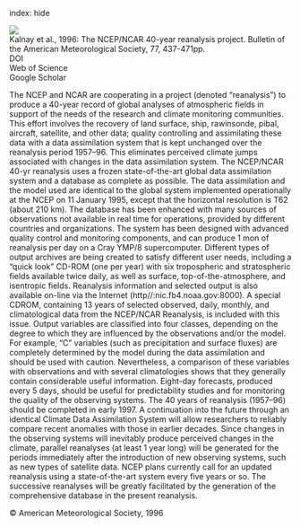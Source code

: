 index: hide

<div class="Citation">
    <div class="Citation-thumb CitationThumb-linked"  data-href="https://doi.org/10.1175/1520-0477(1996)077<0437:tnyrp>2.0.co;2">
      <img src="https://static.claimspace.cloud/climate-study-static/refs/thumbs/3/Kalnay_et_al_1996-thumb.png" />
    </div>

  <div class="Citation-body">
    <div class="Citation-text">Kalnay et al., 1996: The NCEP/NCAR 40-year reanalysis project. <span class="Article-journal">Bulletin of the American Meteorological Society, </span><span class="Article-volume">77, </span>437-471pp.</div>
    <div class="Citation-links">
      <div class="CitationLink" data-href="https://doi.org/10.1175/1520-0477(1996)077<0437:tnyrp>2.0.co;2">
        <div class="CitationLink-icon CitationLink-Doi"></div>
        <div class="CitationLink-text">DOI</div>
      </div>
      <div class="CitationLink" data-href="http://cel.webofknowledge.com/InboundService.do?customersID=atyponcel&smartRedirect=yes&mode=FullRecord&IsProductCode=Yes&product=CEL&Init=Yes&Func=Frame&action=retrieve&SrcApp=literatum&SrcAuth=atyponcel&SID=7CNc3cIRaBKjGbSujFM&UT=WOS:A1996UG17600001">
        <div class="CitationLink-icon CitationLink-Isi"></div>
        <div class="CitationLink-text">Web of Science</div>
      </div>
      <div class="CitationLink" data-href="https://scholar.google.com/scholar?q=10.1175/1520-0477(1996)077<0437:tnyrp>2.0.co;2">
        <div class="CitationLink-icon CitationLink-Scholar"></div>
        <div class="CitationLink-text">Google Scholar</div>
      </div>
    </div>
  </div>
</div>

The NCEP and NCAR are cooperating in a project (denoted “reanalysis”) to produce a 40-year record of global analyses of atmospheric fields in support of the needs of the research and climate monitoring communities. This effort involves the recovery of land surface, ship, rawinsonde, pibal, aircraft, satellite, and other data; quality controlling and assimilating these data with a data assimilation system that is kept unchanged over the reanalysis period 1957–96. This eliminates perceived climate jumps associated with changes in the data assimilation system. The NCEP/NCAR 40-yr reanalysis uses a frozen state-of-the-art global data assimilation system and a database as complete as possible. The data assimilation and the model used are identical to the global system implemented operationally at the NCEP on 11 January 1995, except that the horizontal resolution is T62 (about 210 km). The database has been enhanced with many sources of observations not available in real time for operations, provided by different countries and organizations. The system has been designed with advanced quality control and monitoring components, and can produce 1 mon of reanalysis per day on a Cray YMP/8 supercomputer. Different types of output archives are being created to satisfy different user needs, including a “quick look” CD-ROM (one per year) with six tropospheric and stratospheric fields available twice daily, as well as surface, top-of-the-atmosphere, and isentropic fields. Reanalysis information and selected output is also available on-line via the Internet (http//:nic.fb4.noaa.gov:8000). A special CDROM, containing 13 years of selected observed, daily, monthly, and climatological data from the NCEP/NCAR Reanalysis, is included with this issue. Output variables are classified into four classes, depending on the degree to which they are influenced by the observations and/or the model. For example, “C” variables (such as precipitation and surface fluxes) are completely determined by the model during the data assimilation and should be used with caution. Nevertheless, a comparison of these variables with observations and with several climatologies shows that they generally contain considerable useful information. Eight-day forecasts, produced every 5 days, should be useful for predictability studies and for monitoring the quality of the observing systems. The 40 years of reanalysis (1957–96) should be completed in early 1997. A continuation into the future through an identical Climate Data Assimilation System will allow researchers to reliably compare recent anomalies with those in earlier decades. Since changes in the observing systems will inevitably produce perceived changes in the climate, parallel reanalyses (at least 1 year long) will be generated for the periods immediately after the introduction of new observing systems, such as new types of satellite data. NCEP plans currently call for an updated reanalysis using a state-of-the-art system every five years or so. The successive reanalyses will be greatly facilitated by the generation of the comprehensive database in the present reanalysis.

<div class="Citation-copy">
&copy; American Meteorological Society, 1996
</div>